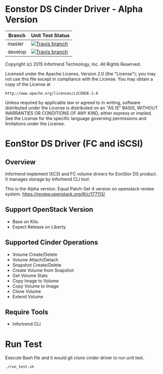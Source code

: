 Eonstor DS Cinder Driver - Alpha Version
=============
| Branch  | Unit Test Status |
| ------- | ------------ |
| master  | [![Travis branch][travis-ci-img]][travis-ci-url] |
| develop | [![Travis branch][travis-ci-dev-img]][travis-ci-dev-url] |

Copyright (c) 2015 Infortrend Technology, Inc. All Rights Reserved.

Licensed under the Apache License, Version 2.0 (the "License"); you may
not use this file except in compliance with the License. You may obtain
a copy of the License at

    http://www.apache.org/licenses/LICENSE-2.0

Unless required by applicable law or agreed to in writing, software
distributed under the License is distributed on an "AS IS" BASIS, WITHOUT
WARRANTIES OR CONDITIONS OF ANY KIND, either express or implied. See the
License for the specific language governing permissions and limitations
under the License.

# EonStor DS Driver (FC and iSCSI)

## Overview
Infortrend implement ISCSI and FC volume drivers for EonStor DS product.
It manages storage by Infortrend CLI tool.

This is the Alpha version.
Equal Patch-Set 4 version on openstack review system.
https://review.openstack.org/#/c/177113/

## Support OpenStack Version

- Base on Kilo.
- Expect Release on Liberty.

## Supported Cinder Operations

- Volume Create/Delete
- Volume Attach/Detach
- Snapshot Create/Delete
- Create Volume from Snapshot
- Get Volume Stats
- Copy Image to Volume
- Copy Volume to Image
- Clone Volume
- Extend Volume

## Require Tools

- Infortrend CLI

# Run Test

Execute Bash file and it would git clone cinder driver to run unit test.
```
./run_test.sh
```

[travis-ci-img]: https://img.shields.io/travis/infortrend-openstack/eonstor-ds-cinder-driver.svg?style=flat-square
[travis-ci-url]: https://travis-ci.org/infortrend-openstack/eonstor-ds-cinder-driver/branches

[travis-ci-dev-img]: https://img.shields.io/travis/infortrend-openstack/eonstor-ds-cinder-driver/develop.svg?style=flat-square
[travis-ci-dev-url]: https://travis-ci.org/infortrend-openstack/eonstor-ds-cinder-driver/branches
